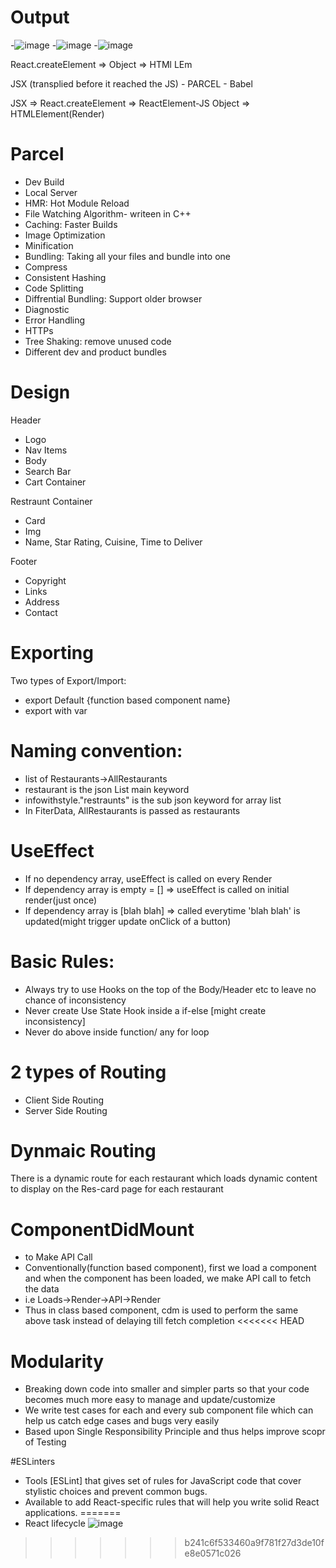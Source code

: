 # Output
-![image](https://github.com/harshiltomar/Foodify-1.0/assets/110554721/00774b16-e3b6-46b2-8795-0dce04babc11)
-![image](https://github.com/harshiltomar/Foodify-1.0/assets/110554721/c36c0004-81d1-42dc-ad0d-cda6ae6547b6)
-![image](https://github.com/harshiltomar/Foodify-1.0/assets/110554721/a4babbc1-36c4-4564-83e0-9c111b9a217a)



React.createElement => Object => HTMl LEm

JSX (transplied before it reached the JS) - PARCEL - Babel

JSX => React.createElement => ReactElement-JS Object => HTMLElement(Render)

# Parcel
- Dev Build
- Local Server
- HMR: Hot Module Reload
- File Watching Algorithm- writeen in C++
- Caching: Faster Builds
- Image Optimization
- Minification
- Bundling: Taking all your files and bundle into one
- Compress
- Consistent Hashing
- Code Splitting
- Diffrential Bundling: Support older browser
- Diagnostic
- Error Handling
- HTTPs
- Tree Shaking: remove unused code
- Different dev and product bundles

# Design
Header
- Logo
- Nav Items
- Body
- Search Bar
- Cart Container

Restraunt Container
- Card
- Img
- Name, Star Rating, Cuisine, Time to Deliver

Footer
- Copyright
- Links
- Address
- Contact 

# Exporting
Two types of Export/Import:

- export Default {function based component name} 
- export with var

# Naming convention:
- list of Restaurants->AllRestaurants
- restaurant is the json List main keyword
- infowithstyle."restraunts" is the sub json keyword for array list
- In FiterData, AllRestaurants is passed as restaurants


# UseEffect
- If no dependency array, useEffect is called on every Render
- If dependency array is empty = [] => useEffect is called on initial render(just once)
- If dependency array is [blah blah] => called everytime 'blah blah' is updated(might trigger update onClick of a button)

# Basic Rules:
- Always try to use Hooks on the top of the Body/Header etc to leave no chance of inconsistency
- Never create Use State Hook inside a if-else [might create inconsistency]
- Never do above inside function/ any for loop

# 2 types of Routing
- Client Side Routing
- Server Side Routing

# Dynmaic Routing
There is a dynamic route for each restaurant which loads dynamic content to display on the Res-card page for each restaurant

# ComponentDidMount
- to Make API Call
- Conventionally(function based component), first we load a component and when the component has been loaded, we make API call to fetch the data
- i.e Loads->Render->API->Render
- Thus in class based component, cdm is used to perform the same above task instead of delaying till fetch completion
<<<<<<< HEAD

# Modularity
- Breaking down code into smaller and simpler parts so that your code becomes much more easy to manage and update/customize
- We write test cases for each and every sub component file which can help us catch edge cases and bugs very easily
- Based upon Single Responsibility Principle and thus helps improve scopr of Testing

#ESLinters
- Tools [ESLint] that gives set of rules for JavaScript code that cover stylistic choices and prevent common bugs.
- Available to add React-specific rules that will help you write solid React applications.
=======
- React lifecycle ![image](https://github.com/harshiltomar/Foodify-1.0/assets/110554721/f1b73da9-89f1-496c-9c89-d36ec9558865)

>>>>>>> b241c6f533460a9f781f27d3de10fe8e0571c026
